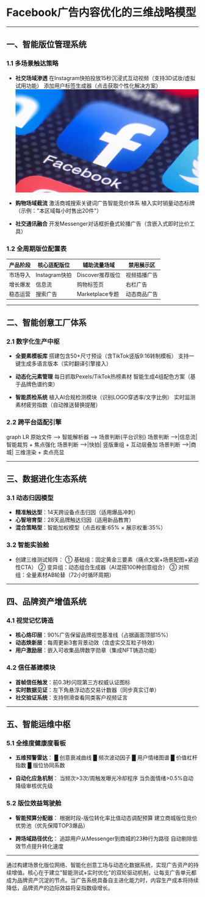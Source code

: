 
# Facebook广告内容优化的三维战略模型

---

## 一、智能版位管理系统
### 1.1 多场景触达策略
- **社交场域渗透**
  在Instagram快拍投放15秒沉浸式互动视频（支持3D试妆/虚拟试用功能）
  添加用户标签生成器（点击获取个性化解决方案）
![替代文字](248c49da0ff883f42fa4bc588e818e66.jpeg)
- **购物场域截流**
  激活商城搜索关键词广告智能竞价体系
  植入实时销量动态标牌（示例："本区域每小时售出20件"）

- **社交通讯融合**
  开发Messenger对话框折叠式轮播广告（含嵌入式即时比价工具）

### 1.2 全周期版位配置表
| 产品阶段 | 核心适配版位       | 辅助流量场域       | 禁用展示区      |
|----------|--------------------|--------------------|-----------------|
| 市场导入 | Instagram快拍     | Discover推荐版位  | 视频插播广告    |
| 增长爆发 | 信息流             | 购物标签页        | 右栏广告        |
| 稳态运营 | 搜索广告           | Marketplace专题   | 动态商品广告    |

---

## 二、智能创意工厂体系
### 2.1 数字化生产中枢
- **全要素模板库**
  搭建包含50+尺寸预设（含TikTok竖版9:16转制模板）
  支持一键生成多语言版本（实时翻译引擎接入）

- **动态化元素管理**
  每日抓取Pexels/TikTok热榜素材
  智能生成4组配色方案（基于品牌色谱约束）

- **智能质检系统**
  植入AI合规检测模块（识别LOGO穿透率/文字比例）
  实时监测素材疲劳指数（自动推送替换提醒）

### 2.2 跨平台适配引擎

graph LR
原始文件 --> 智能解析器 --> 场景判断{平台识别}
场景判断 -->|信息流| 智能裁剪 + 焦点强化
场景判断 -->|快拍| 竖版重组 + 互动层叠加
场景判断 -->|商城| 三维渲染 + 卖点亮显


---

## 三、数据进化生态系统
### 3.1 动态归因模型
- **精准触达型**：14天跨设备点击归因（适用爆品冲刺）
- **心智培育型**：28天品牌触达归因（适用新品教育）
- **混合策略型**：智能加权模型（点击权重:65% × 展示权重:35%）

### 3.2 智能实验舱
- 创建三维测试矩阵：
  ① 基础组：固定黄金三要素（痛点文案+场景配图+紧迫性CTA）
  ② 变异组：动态组合生成器（AI混搭100种创意组合）
  ③ 对照组：全量素材AB轮替（72小时循环周期）

---

## 四、品牌资产增值系统
### 4.1 视觉记忆铸造
- **核心烙印层**：90%广告保留品牌视觉基准线（占据画面顶部15%）
- **动态焕新层**：每周更新3套背景动效（含虚实交互粒子特效）
- **用户激励层**：嵌入可收集品牌数字勋章（集成NFT铸造功能）

### 4.2 信任基建模块
- **首帧信任触发**：前0.3秒闪现第三方权威认证图标
- **实时数据见证**：左下角悬浮动态交易计数器（同步真实订单）
- **社交验证系统**：支持侧滑查看同类客户视频证言

---

## 五、智能运维中枢
### 5.1 全维度健康度看板
- **五维预警雷达**：
  █ 创意衰减曲线 █ 频次波动因子 █ 用户情绪图谱
  █ 价值杠杆指数 █ 版位协同系数

- **自动化应急机制**：
  当频次>3次/周触发曝光冷却程序
  当负面情绪>0.5%自动降级审核优先级

### 5.2 版位效益驾驶舱
- **智能预算分配器**：
  根据时段-版位转化率比值动态调配预算
  建立商城版位竞价优势池（优先保障TOP3爆品）

- **跨场域路径优化**：
  追踪用户从Messenger到商城的23种行为路径
  自动剔除低效节点提升转化速度

---

通过构建场景化版位网络、智能化创意工场与动态化数据系统，实现广告资产的持续增值。核心在于建立"智能测试+实时优化"的双轮驱动机制，让每支广告单元都成为品牌资产沉淀的节点。当广告系统具备自主进化能力时，内容生产成本将持续降低，品牌资产的边际效益将呈指数级增长。
